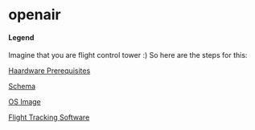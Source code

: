 # openair

#### Legend

Imagine that you are flight control tower :)
So here are the steps for this:

[Haardware Prerequisites](https://github.com/lz2hpc/iot-pi-flights/blob/master/hardware.md)

[Schema](https://github.com/lz2hpc/iot-pi-flights/blob/master/schema.md)

[OS Image](https://github.com/lz2hpc/iot-pi-flights/blob/master/image.md)

[Flight Tracking Software](https://github.com/lz2hpc/iot-pi-flights/blob/master/tracking.md)
